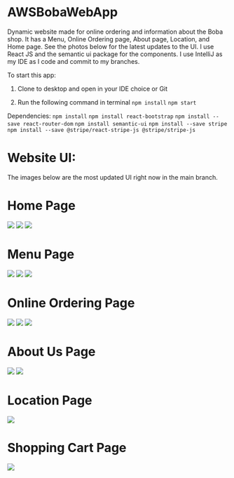 # AWSBobaWebApp
Dynamic website made for online ordering and information about the Boba shop.  It has a Menu, Online Ordering page, About page, Location, and Home page.  See the photos below for the latest updates to the UI.  I use React JS and the semantic ui package for the components.  I use IntelliJ as my IDE as I code and commit to my branches.  

To start this app:

1) Clone to desktop and open in your IDE choice or Git

2) Run the following command in terminal
```npm install```
```npm start```


Dependencies: 
```npm install```
```npm install react-bootstrap```
```npm install --save react-router-dom```
```npm install semantic-ui```
```npm install --save stripe```
```npm install --save @stripe/react-stripe-js @stripe/stripe-js```

# Website UI: 
The images below are the most updated UI right now in the main branch.  

# Home Page

<img src="./images/Home1.png" size="large" floated/>
<img src="./images/Home2.png" size="large" floated/>
<img src="./images/Home3.png" size="large" floated/>

# Menu Page

<img src="./images/Menu1.png" size="large" floated/>
<img src="./images/Menu2.png" size="large" floated/>
<img src="./images/Menu3.png" size="large" floated/>

# Online Ordering Page

<img src="./images/order1.png" size="large" floated/>
<img src="./images/order2.png" size="large" floated/>
<img src="./images/order3.png" size="large" floated/>

# About Us Page

<img src="./images/about1.png" size="large" floated/>
<img src="./images/about2.png" size="large" floated/>

# Location Page

<img src="./images/location1.png" size="large" floated/>

# Shopping Cart Page

<img src="./images/cart.png" size="large" floated/>

